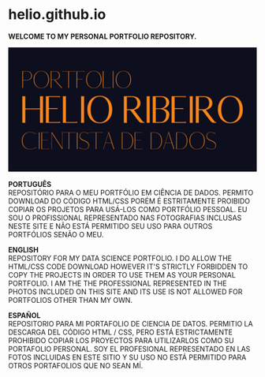 # helio.github.io

<strong>WELCOME TO MY PERSONAL PORTFOLIO REPOSITORY.</strong><br>

![cover image](COVER_GIT.png)

<strong>PORTUGUÊS</strong> <br>
REPOSITÓRIO PARA O MEU PORTFÓLIO EM CIÊNCIA DE DADOS.
PERMITO DOWNLOAD DO CÓDIGO HTML/CSS PORÉM É ESTRITAMENTE PROIBIDO COPIAR OS PROJETOS PARA USÁ-LOS COMO PORTFÓLIO PESSOAL.
EU SOU O PROFISSIONAL REPRESENTADO NAS FOTOGRAFIAS INCLUSAS NESTE SITE E NÃO ESTÁ PERMITIDO SEU USO PARA OUTROS PORTFÓLIOS SENÃO O MEU.

<strong>ENGLISH</strong> <br>
REPOSITORY FOR MY DATA SCIENCE PORTFOLIO.
I DO ALLOW THE HTML/CSS CODE DOWNLOAD HOWEVER IT'S STRICTLY FORBIDDEN TO COPY THE PROJECTS IN ORDER TO USE THEM AS YOUR PERSONAL PORTFOLIO.
I AM THE THE PROFESSIONAL REPRESENTED IN THE PHOTOS INCLUDED ON THIS SITE AND ITS USE IS NOT ALLOWED FOR PORTFOLIOS OTHER THAN MY OWN.

<strong>ESPAÑOL</strong> <br>
REPOSITORIO PARA MI PORTAFOLIO DE CIENCIA DE DATOS.
PERMITIO LA DESCARGA DEL CÓDIGO HTML / CSS, PERO ESTÁ ESTRICTAMENTE PROHIBIDO COPIAR LOS PROYECTOS PARA UTILIZARLOS COMO SU PORTAFOLIO PERSONAL.
SOY EL PROFESIONAL REPRESENTADO EN LAS FOTOS INCLUIDAS EN ESTE SITIO Y SU USO NO ESTÁ PERMITIDO PARA OTROS PORTAFOLIOS QUE NO SEAN MÍ.
